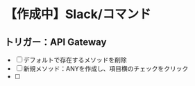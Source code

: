 # 【作成中】Slack/コマンド

## トリガー：API Gateway

* [ ] デフォルトで存在するメソッドを削除
* [ ] 新規メソッド：ANYを作成し、項目横のチェックをクリック
* [ ] 
